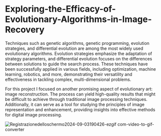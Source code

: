 # Exploring-the-Efficacy-of-Evolutionary-Algorithms-in-Image-Recovery

Techniques such as genetic algorithms, genetic programming, evolution strategies, and differential evolution are among the most widely used evolutionary algorithms. Evolution strategies emphasize the adaptation of strategy parameters, and differential evolution focuses on the differences between solutions to guide the search process. These techniques have been successfully applied in various fields, including optimization, machine learning, robotics, and more, demonstrating their versatility and effectiveness in tackling complex, multi-dimensional problems.

For this project I focused on another promising aspect of evolutionary art: image reconstruction. The process can yield high-quality results that might be difficult to achieve through traditional image processing techniques. Additionally, it can serve as a tool for studying the principles of image representation and enhancement, providing insights into effective methods for digital image processing.


![Registrazionedelloschermo2024-09-03190426-ezgif com-video-to-gif-converter](https://github.com/user-attachments/assets/232fb62d-77aa-41a7-aebe-e087a4b1c725)


